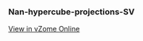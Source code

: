 ### Nan-hypercube-projections-SV
[View in vZome Online](https://vzome.com/app/embed.py?url=https://vorth.github.io/vzome-sharing/2021/06/05/19-42-26/Nan-hypercube-projections-SV.vZome)
